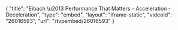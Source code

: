 {
    "title": "Eibach \u2013 Performance That Matters - Acceleration - Deceleration",
    "type": "embed",
    "layout": "iframe-static",
    "videoId": "26016593",
    "url": "\/tvpembed\/26016593"
}